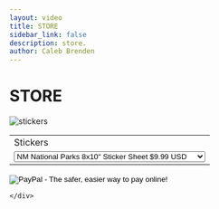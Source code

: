 ```yaml
---
layout: video
title: STORE
sidebar_link: false
description: store.
author: Caleb Brenden
---
```

<h1 class="page-title homepage-title">STORE</h1>
<div id="split-div-wrapper">
  <div id="left-div">
    <img src="{{ site.baseurl }}/images/sticker-sheet-temp.png" alt="stickers">
  </div>
    <div id="right-div">
    	<!--  PAYPAL "ADD TO CART" BUTTON  -->
<form target="paypal" action="https://www.paypal.com/cgi-bin/webscr" method="post">
<input type="hidden" name="cmd" value="_s-xclick">
<input type="hidden" name="hosted_button_id" value="E2Q77EDQHJM2A">
<table>
<tr><td><input type="hidden" name="on0" value="Stickers">Stickers</td></tr><tr><td><select name="os0">
	<option value="NM National Parks 8x10" Sticker Sheet">NM National Parks 8x10" Sticker Sheet $9.99 USD</option>
	<option value="Albuquerque, NM 2.3x3" Die Cut Sticker">Albuquerque, NM 2.3x3" Die Cut Sticker $3.00 USD</option>
	<option value="Shiprock, NM (Daytime) 3" Circle Sticker">Shiprock, NM (Daytime) 3" Circle Sticker $3.00 USD</option>
	<option value="Shiprock, NM (Nighttime) 3" Circle Sticker">Shiprock, NM (Nighttime) 3" Circle Sticker $3.00 USD</option>
</select> </td></tr>
</table>
<input type="hidden" name="currency_code" value="USD">
<input type="image" src="https://www.paypalobjects.com/en_US/i/btn/btn_cart_LG.gif" border="0" name="submit" alt="PayPal - The safer, easier way to pay online!">
<img alt="" border="0" src="https://www.paypalobjects.com/en_US/i/scr/pixel.gif" width="1" height="1">
</form>

	</div>
</div>






